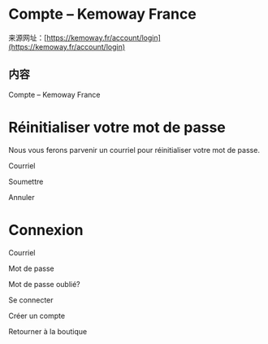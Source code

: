 # Compte – Kemoway France

来源网址：[https://kemoway.fr/account/login](https://kemoway.fr/account/login)

## 内容

<link rel="stylesheet" href="/assets/css/markdown.css">

Compte – Kemoway France

# Réinitialiser votre mot de passe

Nous vous ferons parvenir un courriel pour réinitialiser votre mot de passe.

Courriel

Soumettre

Annuler

# Connexion

Courriel

Mot de passe

Mot de passe oublié?

Se connecter

Créer un compte

Retourner à la boutique
